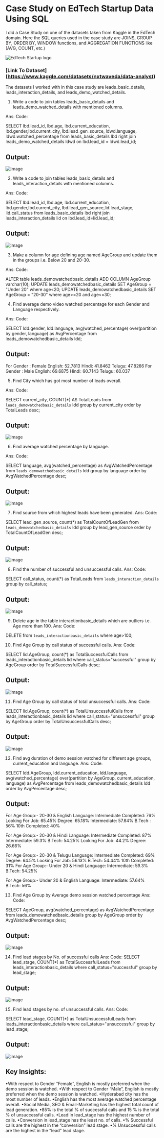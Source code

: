 # Case Study on EdTech Startup Data Using SQL

I did a Case Study on one of the datasets taken from Kaggle in the EdTech domain.
Here the SQL queries used in the case study are JOINS, GROUP BY, ORDER BY, WINDOW functions, and AGGREGATION FUNCTIONS like (AVG, COUNT, etc.)

![EdTech Startup logo](https://user-images.githubusercontent.com/72240938/212818020-c2350aea-3f53-49a9-ab21-2d0489ad6001.png)


### [Link To Dataset] (https://www.kaggle.com/datasets/nxtwaveda/data-analyst)

The datasets I worked with in this case study are leads_basic_details, leads_interaction_details, and leads_demo_watched_details.

1. Write a code to join tables leads_basic_details and leads_demo_watched_details with mentioned columns.

Ans:
Code:

SELECT lbd.lead_id, lbd.age, lbd.current_education, lbd.gender,lbd.current_city, lbd.lead_gen_source, ldwd.language, ldwd.watched_percentage
from leads_basic_details lbd
right join leads_demo_watched_details ldwd on lbd.lead_id = ldwd.lead_id;

## Output:
![image](https://user-images.githubusercontent.com/72240938/212816583-3f26eb36-7ee1-4dff-b3d9-cdcff1892bbc.png)

2. Write a code to join tables leads_basic_details and leads_interaction_details with mentioned columns.

Ans:
Code:

SELECT lbd.lead_id, lbd.age, lbd.current_education, lbd.gender,lbd.current_city, lbd.lead_gen_source,lid.lead_stage, lid.call_status
from leads_basic_details lbd
right join leads_interaction_details lid on lbd.lead_id=lid.lead_id;

## Output:
![image](https://user-images.githubusercontent.com/72240938/212816742-b465e374-d8ba-4273-802d-05957402dbe6.png)

3. Make a column for age defining age named AgeGroup and update them in the groups i.e. Below 20 and 20-30.

Ans:
Code:

ALTER table leads_demowatchedbasic_details
ADD COLUMN AgeGroup varchar(10);
UPDATE leads_demowatchedbasic_details
SET AgeGroup = "Under 20"
where age<20;
UPDATE leads_demowatchedbasic_details
SET AgeGroup = "20-30"
where age>=20 and age<=30;

4. Find average demo video watched percentage for each Gender and Language respectively.

Ans:
Code:

SELECT ldd.gender, ldd.language,
avg(watched_percentage) over(partition by gender, language) as AvgPercentage
from leads_demowatchedbasic_details ldd;

## Output:
For Gender : Female
English: 52.7813
Hindi: 41.8462
Telugu: 47.8286
For Gender : Male
English: 69.6875
Hindi: 60.7143
Telugu: 60.037

5.  Find City which has got most number of leads overall.

Ans:
Code:

SELECT current_city, COUNT(*) AS TotalLeads
from `leads_demowatchedbasic_details` ldd
group by current_city
order by TotalLeads desc;

## Output:
![image](https://user-images.githubusercontent.com/72240938/212817015-c21172dd-93fc-48df-a92e-190a50723206.png)

6. Find average watched percentage by language.

Ans:
Code:

SELECT language, avg(watched_percentage) as AvgWatchedPercentage
from `leads_demowatchedbasic_details` ldd
group by language
order by AvgWatchedPercentage desc;

## Output:
![image](https://user-images.githubusercontent.com/72240938/212817092-6870eef8-3223-420d-9f2c-9ea22eb311ae.png)

7. Find source from which highest leads have been generated.
Ans:
Code:

SELECT lead_gen_source, count(*) as TotalCountOfLeadGen
from `leads_demowatchedbasic_details` ldd
group by lead_gen_source
order by TotalCountOfLeadGen desc;

## Output:
![image](https://user-images.githubusercontent.com/72240938/212817277-c8766d44-a4be-4520-a915-9baf200fc7c8.png)


8. Find the number of successful and unsuccessful calls.
Ans:
Code:

SELECT call_status, count(*) as TotalLeads from `leads_interaction_details`
group by call_status;

## Output:
![image](https://user-images.githubusercontent.com/72240938/212817422-9424a8a9-c75f-48ae-b947-db4d73ee718e.png)


9. Delete age in the table interactionbasic_details which are outliers i.e. Age more than 100.
Ans:
Code:

DELETE from `leads_interactionbasic_details`
where age>100;

10. Find Age Group by call status of successful calls.
Ans:
Code:

SELECT lid.AgeGroup, count(*) as TotalSuccessfulCalls
from leads_interactionbasic_details lid
where call_status="successful"
group by AgeGroup
order by TotalSuccessfulCalls desc;

## Output:
![image](https://user-images.githubusercontent.com/72240938/212817532-c7b07b0b-60d5-4cda-98b1-3db86d266848.png)

11. Find Age Group by call status of total unsuccessful calls.
Ans:
Code:

SELECT lid.AgeGroup, count(*) as TotalUnsuccessfulCalls
from leads_interactionbasic_details lid
where call_status="unsuccessful"
group by AgeGroup
order by TotalUnsuccessfulCalls desc;

## Output:
![image](https://user-images.githubusercontent.com/72240938/212817588-19a71778-ad83-4202-a7c3-71305a7166e6.png)


12. Find avg duration of demo session watched for different age groups, current_education and language.
Ans:
Code:

SELECT ldd.AgeGroup, ldd.current_education, ldd.language,
avg(watched_percentage) over(partition by AgeGroup, current_education, language) as AvgPercentage
from leads_demowatchedbasic_details ldd
order by AvgPercentage desc;

## Output:

For Age Group:- 20-30 & English Language:
Intermediate Completed: 76%
Looking For Job: 65.45%
Degree: 65.18%
Intermediate: 57.64%
B.Tech : 56%
10th Completed: 40%

For Age Group:- 20-30 & Hindi Language:
Intermediate Completed: 87%
Intermediate: 59.3%
B.Tech: 54.25%
Looking For Job: 44.2%
Degree: 26.66%

For Age Group:- 20-30 & Telugu Language:
Intermediate Completed: 69%
Degree: 64.5%
Looking For Job: 56.13%
B.Tech: 54.44%
10th Completed: 31%
For Age Group:- Under 20 & Hindi Language:
Intermediate: 59.3%
B.Tech: 54.25%

For Age Group:- Under 20 & English Language:
Intermediate: 57.64%
B.Tech: 56%

13. Find Age Group by Average demo session watched percentage
Ans:
Code:

SELECT AgeGroup, avg(watched_percentage) as AvgWatchedPercentage
from leads_demowatchedbasic_details
group by AgeGroup
order by AvgWatchedPercentage desc;

## Output:
![image](https://user-images.githubusercontent.com/72240938/212817827-ce2307c1-e5a3-4fb4-b27d-7f5ca0cef43a.png)

14. Find lead stages by No. of successful calls
Ans:
Code:
SELECT lead_stage, COUNT(*) as TotalSuccessfulLeads
from leads_interactionbasic_details
where call_status="successful"
group by lead_stage;

## Output:
![image](https://user-images.githubusercontent.com/72240938/212817894-140c674c-84ec-4724-9258-bc30d715a4a6.png)

15. Find lead stages by no. of unsuccessful calls.
Ans:
Code:

SELECT lead_stage, COUNT(*) as TotalUnsuccessfulLeads
from leads_interactionbasic_details
where call_status="unsuccessful"
group by lead_stage;

## Output:
![image](https://user-images.githubusercontent.com/72240938/212817964-9da795ef-6a5c-4fac-a7f3-e211e8cedb16.png)


## Key Insights:

•With respect to Gender “Female”, English is mostly preferred when the demo session is watched.
•With respect to Gender “Male”, English is mostly preferred when the demo session is watched.
•Hyderabad city has the most number of leads.
•English has the most average watched percentage overall.
•Social Media, SEO & Email-Marketing has the highest total count of lead generation.
•85% is the total % of successful calls and 15 % is the total % of unsuccessful calls.
•Lead in lead_stage has the highest number of calls.
•Conversion in lead_stage has the least no. of calls.
•% Successful calls are the highest in the “conversion” lead stage.
•% Unsuccessful calls are the highest in the “lead” lead stage.










